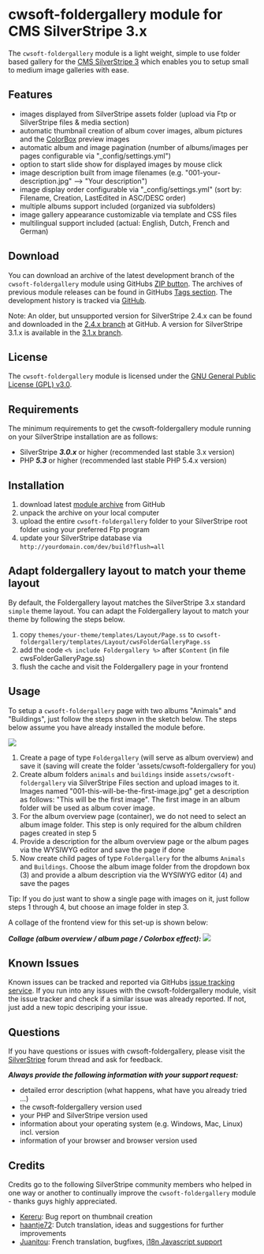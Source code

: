 # cwsoft-foldergallery module for CMS SilverStripe 3.x
The `cwsoft-foldergallery` module is a light weight, simple to use folder based gallery for the [CMS SilverStripe 3](http://silverstripe.org) which enables you to setup small to medium image galleries with ease.

## Features
- images displayed from SilverStripe assets folder (upload via Ftp or SilverStripe files & media section)
- automatic thumbnail creation of album cover images, album pictures and the [ColorBox](http://www.jacklmoore.com/colorbox) preview images
- automatic album and image pagination (number of albums/images per pages configurable via "_config/settings.yml")
- option to start slide show for displayed images by mouse click
- image description built from image filenames (e.g. "001-your-description.jpg" --> "Your description")
- image display order configurable via "_config/settings.yml" (sort by: Filename, Creation, LastEdited in ASC/DESC order)
- multiple albums support included (organized via subfolders)
- image gallery appearance customizable via template and CSS files
- multilingual support included (actual: English, Dutch, French and German)

## Download
You can download an archive of the latest development branch of the `cwsoft-foldergallery` module using GitHubs [ZIP button](https://github.com/cwsoft/silverstripe-cwsoft-foldergallery/archive/master.zip). The archives of previous module releases can be found in GitHubs [Tags section](https://github.com/cwsoft/silverstripe-cwsoft-foldergallery/tags). The development history is tracked via [GitHub](https://github.com/cwsoft/silverstripe-cwsoft-foldergallery/commits/master).

Note: An older, but unsupported version for SilverStripe 2.4.x can be found and downloaded in the [2.4.x branch](https://github.com/cwsoft/silverstripe-cwsoft-foldergallery/tree/2.4.x) at GitHub. A version for SilverStripe 3.1.x is available in the [3.1.x branch](https://github.com/cwsoft/silverstripe-cwsoft-foldergallery/tree/3.1.x).

## License
The `cwsoft-foldergallery` module is licensed under the [GNU General Public License (GPL) v3.0](http://www.gnu.org/licenses/gpl-3.0.html).

## Requirements
The minimum requirements to get the cwsoft-foldergallery module running on your SilverStripe installation are as follows:

- SilverStripe ***3.0.x*** or higher (recommended last stable 3.x version)
- PHP ***5.3*** or higher (recommended last stable PHP 5.4.x version)

## Installation
1. download latest [module archive](https://github.com/cwsoft/silverstripe-cwsoft-foldergallery/archive/master.zip) from GitHub
2. unpack the archive on your local computer
3. upload the entire `cwsoft-foldergallery` folder to your SilverStripe root folder using your preferred Ftp program
4. update your SilverStripe database via `http://yourdomain.com/dev/build?flush=all`

## Adapt foldergallery layout to match your theme layout
By default, the Foldergallery layout matches the SilverStripe 3.x standard `simple` theme layout. You can adapt the Foldergallery layout to match your theme by following the steps below.

1. copy `themes/your-theme/templates/Layout/Page.ss` to `cwsoft-foldergallery/templates/Layout/cwsFolderGalleryPage.ss`
2. add the code `<% include Foldergallery %>` after `$Content` (in file cwsFolderGalleryPage.ss)
3. flush the cache and visit the Foldergallery page in your frontend

## Usage
To setup a `cwsoft-foldergallery` page with two albums "Animals" and "Buildings", just follow the steps shown in the sketch below. The steps below assume you have already installed the module before.

![](docs/cwsoft-foldergallery-backend.png) 

1. Create a page of type `Foldergallery` (will serve as album overview) and save it (saving will create the folder 'assets/cwsoft-foldergallery for you)
2. Create album folders `animals` and `buildings` inside `assets/cwsoft-foldergallery` via SilverStripe Files section and upload images to it. Images named "001-this-will-be-the-first-image.jpg" get a description as follows: "This will be the first image". The first image in an album folder will be used as album cover image.
3. For the album overview page (container), we do not need to select an album image folder. This step is only required for the album children pages created in step 5
4. Provide a description for the album overview page or the album pages via the WYSIWYG editor and save the page if done
5. Now create child pages of type `Foldergallery` for the albums `Animals` and `Buildings`. Choose the album image folder from the dropdown box (3) and provide a album description via the WYSIWYG editor (4) and save the pages

Tip: If you do just want to show a single page with images on it, just follow steps 1 through 4, but choose an image folder in step 3. 

A collage of the frontend view for this set-up is shown below:

***Collage (album overview / album page / Colorbox effect):***
![](docs/cwsoft-foldergallery-frontend.png) 

## Known Issues
Known issues can be tracked and reported via GitHubs [issue tracking service](https://github.com/cwsoft/silverstripe-cwsoft-foldergallery/issues). If you run into any issues with the cwsoft-foldergallery module, visit the issue tracker and check if a similar issue was already reported. If not, just add a new topic descriping your issue.

## Questions
If you have questions or issues with cwsoft-foldergallery, please visit the [SilverStripe](http://www.silverstripe.org/all-other-modules/show/20738) forum thread and ask for feedback.

***Always provide the following information with your support request:***

 - detailed error description (what happens, what have you already tried ...)
 - the cwsoft-foldergallery version used
 - your PHP and SilverStripe version used
 - information about your operating system (e.g. Windows, Mac, Linux) incl. version
 - information of your browser and browser version used

## Credits
Credits go to the following SilverStripe community members who helped in one way or another to continually improve the `cwsoft-foldergallery` module - thanks guys highly appreciated.

 - [Kereru](http://www.silverstripe.org/ForumMemberProfile/show/26608): Bug report on thumbnail creation
 - [haantje72](http://www.silverstripe.org/ForumMemberProfile/show/5933): Dutch translation, ideas and suggestions for further improvements
 - [Juanitou](http://www.silverstripe.org/ForumMemberProfile/show/3189): French translation, bugfixes, [i18n Javascript support](https://github.com/cwsoft/silverstripe-cwsoft-foldergallery/commit/9273343fa07eee5e3a5b2f05760237e397010193) 
